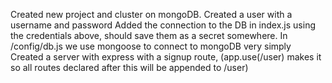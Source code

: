 Created new project and cluster on mongoDB. 
Created a user with a username and password
Added the connection to the DB in index.js using the credentials above, should save them as a secret somewhere.
  In /config/db.js we use mongoose to connect to mongoDB very simply
Created a server with express with a signup route, (app.use(/user) makes it so all routes declared after this will be appended to /user)